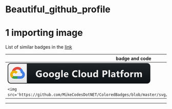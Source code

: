 # Beautiful_github_profile


# 1 importing image

List of similar badges in the [link](https://github.com/MikeCodesDotNET/ColoredBadges#)

| **badge and code** |
| --------------- | 
| <img src='https://github.com/MikeCodesDotNET/ColoredBadges/blob/master/svg/dev/services/google_cloud_platform.svg' >| 
`<img src='https://github.com/MikeCodesDotNET/ColoredBadges/blob/master/svg/dev/services/google_cloud_platform.svg'>` |

------------------------

##

